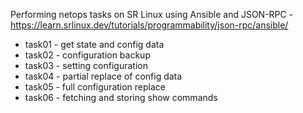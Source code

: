 Performing netops tasks on SR Linux using Ansible and JSON-RPC - <https://learn.srlinux.dev/tutorials/programmability/json-rpc/ansible/>

* task01 - get state and config data
* task02 - configuration backup
* task03 - setting configuration
* task04 - partial replace of config data
* task05 - full configuration replace
* task06 - fetching and storing show commands
